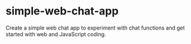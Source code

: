 # simple-web-chat-app
Create a simple web chat app to experiment with chat functions and get started with web and JavaScript coding.
